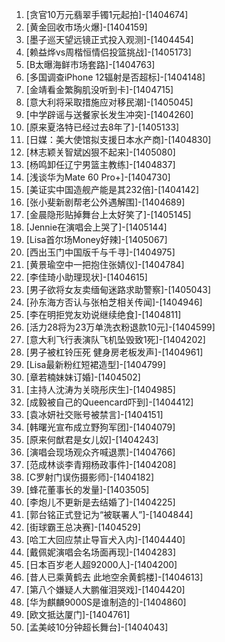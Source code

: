 
1. [贪官10万元翡翠手镯1元起拍]-[1404674]
1. [黄金回收市场火爆]-[1404159]
1. [墨子巡天望远镜正式投入观测]-[1404454]
1. [赖益烨vs周楷恒情侣投篮挑战]-[1405173]
1. [B太曝海鲜市场套路]-[1404763]
1. [多国调查iPhone 12辐射是否超标]-[1404148]
1. [金靖看金繁胸肌没听到卡]-[1404715]
1. [意大利将采取措施应对移民潮]-[1405045]
1. [中学辟谣与送餐家长发生冲突]-[1404260]
1. [原来夏洛特已经过去8年了]-[1405133]
1. [日媒：美大使馆拟支援日本水产商]-[1404830]
1. [林志颖关智斌凶狠不起来]-[1405080]
1. [杨鸣卸任辽宁男篮主教练]-[1404837]
1. [浅谈华为Mate 60 Pro+]-[1404730]
1. [美证实中国造舰产能是其232倍]-[1404142]
1. [张小斐新剧帮老公外遇解围]-[1404689]
1. [金晨隐形贴掉舞台上太好笑了]-[1405145]
1. [Jennie在演唱会上哭了]-[1405144]
1. [Lisa首尔场Money好辣]-[1405067]
1. [西出玉门中国版千与千寻]-[1404975]
1. [黄景瑜空中一把抱住张婧仪]-[1404784]
1. [李佳琦小助理现状]-[1404615]
1. [男子欲将女友卖缅甸迷路求助警察]-[1405043]
1. [孙东海方否认与张柏芝相关传闻]-[1404946]
1. [李在明拒党友劝说继续绝食]-[1404811]
1. [活力28将为23万单洗衣粉退款10元]-[1404599]
1. [意大利飞行表演队飞机坠毁致1死]-[1404202]
1. [男子被杠铃压死 健身房老板发声]-[1404961]
1. [Lisa最新粉红短裙造型]-[1404799]
1. [章若楠妹妹订婚]-[1404502]
1. [主持人沈涛为关晓彤庆生]-[1404985]
1. [成毅被自己的Queencard吓到]-[1404412]
1. [袁冰妍社交账号被禁言]-[1404151]
1. [韩曙光宣布成立野狗军团]-[1404079]
1. [原来何猷君是女儿奴]-[1404243]
1. [演唱会现场观众齐喊退票]-[1404766]
1. [范成林谈李青翔杨政事件]-[1404208]
1. [C罗射门误伤摄影师]-[1404182]
1. [蜂花董事长的发量]-[1403505]
1. [李炮儿不更新是去结婚了]-[1404225]
1. [郭台铭正式登记为“被联署人”]-[1404844]
1. [街球霸王总决赛]-[1404529]
1. [哈工大回应禁止导盲犬入内]-[1404440]
1. [戴佩妮演唱会名场面再现]-[1404283]
1. [日本百岁老人超92000人]-[1404200]
1. [昔人已乘黄鹤去 此地空余黄鹤楼]-[1404613]
1. [第八个嫌疑人大鹏催泪哭戏]-[1404420]
1. [华为麒麟9000S是谁制造的]-[1404860]
1. [欧文抵达厦门]-[1404761]
1. [孟美岐10分钟超长舞台]-[1404043]